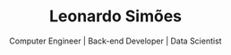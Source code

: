 <header>
    <h1 align="center">Leonardo Simões</h1>
    <div align="center">Computer Engineer | Back-end Developer | Data Scientist</div>
    <br/>
</header>